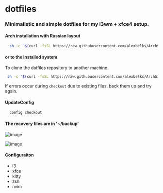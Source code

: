 # dotfiles
### Minimalistic and simple dotfiles for my i3wm + xfce4 setup.
#### **Arch installation with Russian layout**
```bash
  sh -c "$(curl -fsSL https://raw.githubusercontent.com/alexbelks/ArchSimpleDotfiles/b196ac58a37a0bcb90c22d8e31b66d6228800b71/setupArch.sh)"
```
 
 
 #### **or to the installed system**

  To clone the dotfiles repository to another machine:

  ```bash
   sh -c "$(curl -fsSL https://raw.githubusercontent.com/alexbelks/ArchSimpleDotfiles/master/setupDotfiles.sh)"
  ```

  If errors occur during `checkout` due to existing files, back them up and try again.
#### **UpdateConfig**
  ```bash
    config checkout
  ```
#### **The recovery files are in '~/backup'**

![image](https://github.com/alexbelks/ArchSimpleDotfiles/assets/93944858/9710efd6-fef3-4a15-873f-7b017d269032)

![image](https://github.com/alexbelks/ArchSimpleDotfiles/assets/93944858/7ebb48c9-3899-49b5-ab55-45298dae7618)

#### **Configuraiton**
- i3
- xfce
- kitty
- zsh
- nvim
